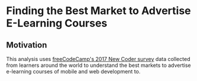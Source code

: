 # Finding the Best Market to Advertise E-Learning Courses

## Motivation
This analysis uses [freeCodeCamp's 2017 New Coder survey](https://medium.freecodecamp.org/we-asked-20-000-people-who-they-are-and-how-theyre-learning-to-code-fff5d668969) data collected from learners around the world to understand the best markets to advertise e-learning courses of mobile and web development to. 
